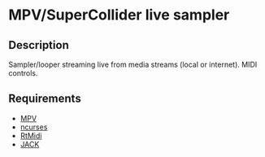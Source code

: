 # MPV/SuperCollider live sampler
## Description
Sampler/looper streaming live from media streams (local or internet). MIDI
controls.
## Requirements
- [MPV](https://github.com/mpv-player/mpv)
- [ncurses](https://invisible-island.net/ncurses/)
- [RtMidi](https://github.com/thestk/rtmidi)
- [JACK](https://jackaudio.org/)
